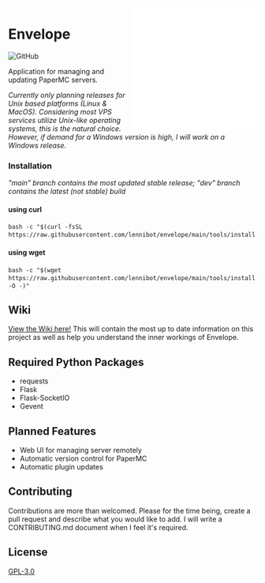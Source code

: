 <img src="https://raw.githubusercontent.com/envelopemc/envelope/dev/tools/logo.svg" align="right" height="250" width="250">

# Envelope

![GitHub](https://img.shields.io/github/license/envelopemc/envelope?style=flat-square)

Application for managing and updating PaperMC servers.

*Currently only planning releases for Unix based platforms (Linux & MacOS). Considering most VPS services utilize Unix-like operating systems, this is the natural choice. However, if demand for a Windows version is high, I will work on a Windows release.*

### Installation
_"main" branch contains the most updated stable release; "dev" branch contains the latest (not stable) build_
#### using curl

```shell
bash -c "$(curl -fsSL https://raw.githubusercontent.com/lennibot/envelope/main/tools/install.sh)"
```

#### using wget

```shell
bash -c "$(wget https://raw.githubusercontent.com/lennibot/envelope/main/tools/install.sh -O -)"
```

## Wiki
[View the Wiki here!](https://github.com/lennibot/envelope/wiki) This will contain the most up to date information on this project as well as help you understand the inner workings of Envelope.


## Required Python Packages
* requests
* Flask
* Flask-SocketIO
* Gevent

## Planned Features
* Web UI for managing server remotely
* Automatic version control for PaperMC
* Automatic plugin updates

## Contributing
Contributions are more than welcomed. 
Please for the time being, create a pull request and describe what you would like to add. I will write a CONTRIBUTING.md document when I feel it's required.

## License
[GPL-3.0](https://choosealicense.com/licenses/gpl-3.0/)
